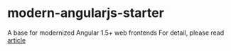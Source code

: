 # modern-angularjs-starter
A base for modernized Angular 1.5+ web frontends
For detail, please read [article](https://www.codementor.io/narthur157/how-to-modernized-angularjs-1-5-with-es6-webpack-mocha-sass-and-components-7yp0apprt)
